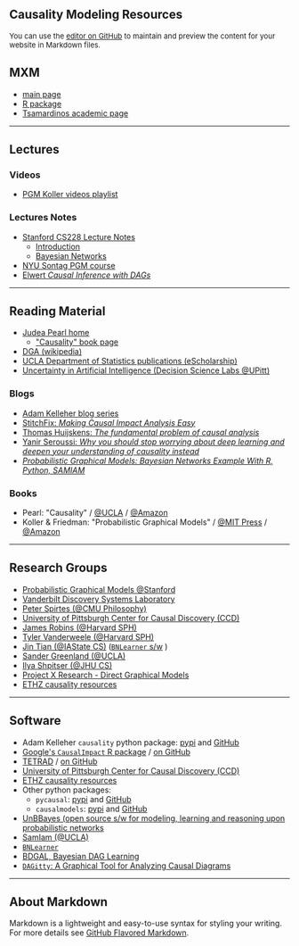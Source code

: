 ## Causality Modeling Resources

<span style="font-size: small;">You can use the [editor on GitHub](https://github.com/pedrosan/CausalModeling/edit/master/README.md) to maintain and preview the content for your website in Markdown files. </span><br/>

## MXM

- [main page](http://mensxmachina.org/en/)
- [R package](https://cran.r-project.org/web/packages/MXM/index.html)
- [Tsamardinos academic page](http://www2.ics.forth.gr/bil/index_main.php?l=e&c=535)

<hr/>

## Lectures

### Videos

- [PGM Koller videos playlist](https://www.youtube.com/playlist?list=PL50E6E80E8525B59C)

### Lectures Notes

- [Stanford CS228 Lecture Notes](https://ermongroup.github.io/cs228-notes/)
  - [Introduction](https://ermongroup.github.io/cs228-notes/preliminaries/introduction/)
  - [Bayesian Networks](https://ermongroup.github.io/cs228-notes/representation/directed/)
- [NYU Sontag PGM course](http://cs.nyu.edu/~dsontag/courses/pgm13/)
- [Elwert _Causal Inference with DAGs_](http://www.ssc.wisc.edu/~felwert/causality/?page_id=66)


<hr/>

## Reading Material

- [Judea Pearl home](http://bayes.cs.ucla.edu/home.htm)
  - ["Causality" book page](http://bayes.cs.ucla.edu/BOOK-2K/)
- [DGA (wikipedia)](https://en.wikipedia.org/wiki/Directed_acyclic_graph)
- [UCLA Department of Statistics publications (eScholarship)](https://escholarship.org/uc/uclastat_papers)
- [Uncertainty in Artificial Intelligence (Decision Science Labs @UPitt)](https://dslpitt.org/uai/home.jsp?mmnu=0&smnu=0)

### Blogs

- [Adam Kelleher blog series](https://medium.com/@akelleh/causal-data-science-721ed63a4027)
- [StitchFix: _Making Causal Impact Analysis Easy_](http://multithreaded.stitchfix.com/blog/2016/01/13/market-watch/)
- [Thomas Huijskens: _The fundamental problem of causal analysis_](https://thuijskens.github.io/2016/08/25/causal-modelling/)
- [Yanir Seroussi: _Why you should stop worrying about deep learning and deepen your understanding of causality instead_](https://yanirseroussi.com/2016/02/14/why-you-should-stop-worrying-about-deep-learning-and-deepen-your-understanding-of-causality-instead/)
- [_Probabilistic Graphical Models: Bayesian Networks Example With R, Python, SAMIAM_](http://plus8888.blogspot.com/2016/12/probabilistic-graphical-models-bayesian.html)

### Books

- Pearl: "Causality" / [@UCLA](http://bayes.cs.ucla.edu/BOOK-2K/) / [@Amazon](https://www.amazon.com/dp/052189560X/)
- Koller & Friedman: "Probabilistic Graphical Models" / [@MIT Press](https://mitpress.mit.edu/books/probabilistic-graphical-models) / [@Amazon](https://www.amazon.com/Probabilistic-Graphical-Models-Principles-Computation/dp/0262013193)


<hr/>

## Research Groups

- [Probabilistic Graphical Models @Stanford](http://pgm.stanford.edu/)
- [Vanderbilt Discovery Systems Laboratory](http://www.dsl-lab.org/)
- [Peter Spirtes (@CMU Philosophy)](http://www.cmu.edu/dietrich/philosophy/people/faculty/core-faculty/spirtes.html)
- [University of Pittsburgh Center for Causal Discovery (CCD)](http://www.ccd.pitt.edu/data-science/)
- [James Robins (@Harvard SPH)](https://www.hsph.harvard.edu/james-robins/)
- [Tyler Vanderweele (@Harvard SPH)](https://www.hsph.harvard.edu/tyler-vanderweele/)
- [Jin Tian (@IAState CS)](http://web.cs.iastate.edu/~jtian/) ([`BNLearner` s/w](http://web.cs.iastate.edu/~jtian/Software/BNLearner/BNLearner.htm) )
- [Sander Greenland (@UCLA)](http://ph.ucla.edu/faculty/greenland)
- [Ilya Shpitser (@JHU CS)](https://www.cs.jhu.edu/faculty/ilya-shpitser-3/)
- [Project X Research - Direct Graphical Models](http://research.project-10.de/dgm/)
- [ETHZ causality resources](http://www.causality.inf.ethz.ch/resources.php)


<hr/>

## Software

- Adam Kelleher `causality` python package: [pypi](https://pypi.python.org/pypi/causality/0.0.3) and [GitHub](https://github.com/akelleh/causality)
- [Google's `CausalImpact` R package](https://google.github.io/CausalImpact/CausalImpact.html) / [on GitHub](https://google.github.io/CausalImpact/)
- [TETRAD](http://www.phil.cmu.edu/tetrad/) / [on GitHub](https://github.com/cmu-phil/tetrad)
- [University of Pittsburgh Center for Causal Discovery (CCD)](http://www.ccd.pitt.edu/data-science/)
- [ETHZ causality resources](http://www.causality.inf.ethz.ch/resources.php)
- Other python packages:
  - `pycausal`: [pypi](https://pypi.python.org/pypi/pycausal/) and [GitHub](https://github.com/triptoes1/pycausal/)
  - `causalmodels`: [pypi](https://pypi.python.org/pypi/causalmodels/) and [GitHub](https://github.com/roronya/causalmodels)
- [UnBBayes (open source s/w for modeling, learning and reasoning upon probabilistic networks](http://unbbayes.sourceforge.net/)
- [SamIam (@UCLA)](http://reasoning.cs.ucla.edu/samiam/)
- [`BNLearner`](http://web.cs.iastate.edu/~jtian/Software/BNLearner/BNLearner.htm)
- [BDGAL, Bayesian DAG Learning](http://www.cs.ubc.ca/~murphyk/Software/BDAGL/)
- [`DAGitty`: A Graphical Tool for Analyzing Causal Diagrams](http://dagitty.net/)


<hr class="thick"/>

## About Markdown

Markdown is a lightweight and easy-to-use syntax for styling your writing. <br/>
For more details see [GitHub Flavored Markdown](https://guides.github.com/features/mastering-markdown/).
